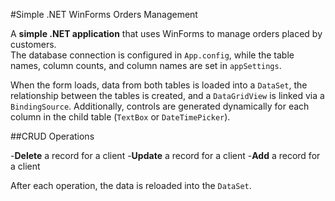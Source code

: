 #Simple .NET WinForms Orders Management

A **simple .NET application** that uses WinForms to manage orders placed by customers.  
The database connection is configured in `App.config`, while the table names, column counts, and column names are set in `appSettings`.

When the form loads, data from both tables is loaded into a `DataSet`, the relationship between the tables is created, and a `DataGridView` is linked via a `BindingSource`. Additionally, controls are generated dynamically for each column in the child table (`TextBox` or `DateTimePicker`).

##CRUD Operations

-**Delete** a record for a client
-**Update** a record for a client
-**Add** a record for a client

After each operation, the data is reloaded into the `DataSet`.
